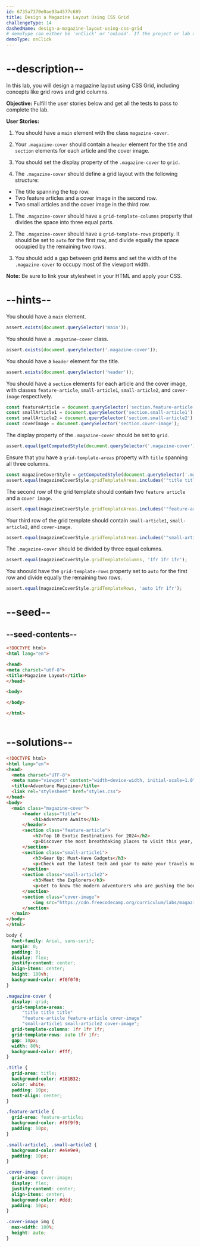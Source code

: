 ```yaml
---
id: 6735a7370e0ae93a4577c689
title: Design a Magazine Layout Using CSS Grid
challengeType: 14
dashedName: design-a-magazine-layout-using-css-grid
# demoType can either be 'onClick' or 'onLoad'. If the project or lab doesn't have a preview, delete the property
demoType: onClick
---
```


# --description--
In this lab, you will design a magazine layout using CSS Grid, including concepts like grid rows and grid columns.

**Objective:** Fulfill the user stories below and get all the tests to pass to complete the lab. 

**User Stories:**

1. You should have a `main` element with the class `magazine-cover`.

1. Your `.magazine-cover` should contain a `header` element for the title and `section` elements for each article and the cover image.

1. You should set the display property of the `.magazine-cover` to `grid.`

1. The `.magazine-cover` should define a grid layout with the following structure:

  - The title spanning the top row.
  - Two feature articles and a cover image in the second row.
  - Two small articles and the cover image in the third row.

1. The `.magazine-cover` should have a `grid-template-columns` property that divides the space into three equal parts.

1. The `.magazine-cover` should have a `grid-template-rows` property. It should be set to `auto` for the first row, and divide equally the space occupied by the remaining two rows.

1. You should add a gap between grid items and set the width of the `.magazine-cover` to occupy most of the viewport width.

**Note:** Be sure to link your stylesheet in your HTML and apply your CSS.

# --hints--

You should have a `main` element.

```js
assert.exists(document.querySelector('main'));
```

You should have a `.magazine-cover` class.

```js
assert.exists(document.querySelector('.magazine-cover'));
```

You should have a `header` element for the title.

```js
assert.exists(document.querySelector('header'));
```

You should have a `section` elements for each article and the cover image, with classes `feature-article`, `small-article1`, `small-article2`, and `cover-image` respectively.

```js
const featureArticle = document.querySelector('section.feature-article');
const smallArticle1 = document.querySelector('section.small-article1');
const smallArticle2 = document.querySelector('section.small-article2');
const coverImage = document.querySelector('section.cover-image');
```

The display property of the `.magazine-cover` should be set to `grid`.

```js
assert.equal(getComputedStyle(document.querySelector('.magazine-cover')).display, 'grid');
```

Ensure that you have a `grid-template-areas` property with `title` spanning all three columns.

```js
const magazineCoverStyle = getComputedStyle(document.querySelector('.magazine-cover'));
assert.equal(magazineCoverStyle.gridTemplateAreas.includes('"title title title"'), true);
```

The second row of the grid template should contain two `feature article` and a `cover image`.

```js
assert.equal(magazineCoverStyle.gridTemplateAreas.includes('"feature-article feature-article cover-image"'), true);
```

Your third row of the grid template should contain `small-article1`, `small-article2`, and `cover-image`.

```js 
assert.equal(magazineCoverStyle.gridTemplateAreas.includes('"small-article1 small-article2 cover-image"'), true);
```

The `.magazine-cover` should be divided by three equal columns.

```js
assert.equal(magazineCoverStyle.gridTemplateColumns, '1fr 1fr 1fr');
```

You shoould have the `grid-template-rows` property set to `auto` for the first row and divide equally the remaining two rows.

```js
assert.equal(magazineCoverStyle.gridTemplateRows, 'auto 1fr 1fr');
```

# --seed--

## --seed-contents--

```html
<!DOCTYPE html>
<html lang="en">

<head>
<meta charset="utf-8">
<title>Magazine Layout</title>
</head>

<body>

</body>

</html>
```

```css

```

# --solutions--

```html
<!DOCTYPE html>
<html lang="en">
<head>
  <meta charset="UTF-8">
  <meta name="viewport" content="width=device-width, initial-scale=1.0">
  <title>Adventure Magazine</title>
  <link rel="stylesheet" href="styles.css">
</head>
<body>
  <main class="magazine-cover">
      <header class="title">
          <h1>Adventure Awaits</h1>
      </header>
      <section class="feature-article">
          <h2>Top 10 Exotic Destinations for 2024</h2>
          <p>Discover the most breathtaking places to visit this year, from hidden beaches to mountain retreats. Our guide takes you through the best spots for your next adventure.</p>
      </section>
      <section class="small-article1">
          <h3>Gear Up: Must-Have Gadgets</h3>
          <p>Check out the latest tech and gear to make your travels more exciting and comfortable.</p>
      </section>
      <section class="small-article2">
          <h3>Meet the Explorers</h3>
          <p>Get to know the modern adventurers who are pushing the boundaries of exploration.</p>
      </section>
      <section class="cover-image">
          <img src="https://cdn.freecodecamp.org/curriculum/labs/magazine-cover.png" alt="Adventure Cover Image">
      </section>
  </main>
</body>
</html>
```

```css
body {
  font-family: Arial, sans-serif;
  margin: 0;
  padding: 0;
  display: flex;
  justify-content: center;
  align-items: center;
  height: 100vh;
  background-color: #f0f0f0;
}

.magazine-cover {
  display: grid;
  grid-template-areas: 
      "title title title"
      "feature-article feature-article cover-image"
      "small-article1 small-article2 cover-image";
  grid-template-columns: 1fr 1fr 1fr;
  grid-template-rows: auto 1fr 1fr;
  gap: 10px;
  width: 80%;
  background-color: #fff;
}

.title {
  grid-area: title;
  background-color: #1B1B32;
  color: white;
  padding: 10px;
  text-align: center;
}

.feature-article {
  grid-area: feature-article;
  background-color: #f9f9f9;
  padding: 10px;
}

.small-article1, .small-article2 {
  background-color: #e9e9e9;
  padding: 10px;
}

.cover-image {
  grid-area: cover-image;
  display: flex;
  justify-content: center;
  align-items: center;
  background-color: #ddd;
  padding: 10px;
}

.cover-image img {
  max-width: 100%;
  height: auto;
} 
```

